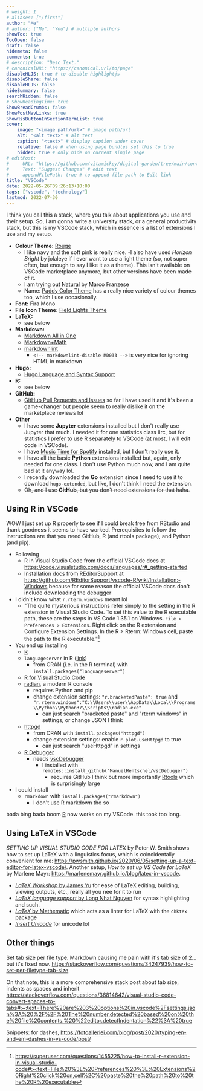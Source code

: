 ```yaml
---
# weight: 1
# aliases: ["/first"]
author: "Me"
# author: ["Me", "You"] # multiple authors
showToc: true
TocOpen: false
draft: false
hidemeta: false
comments: true
# description: "Desc Text."
# canonicalURL: "https://canonical.url/to/page"
disableHLJS: true # to disable highlightjs
disableShare: false
disableHLJS: false
hideSummary: false
searchHidden: false
# ShowReadingTime: true
ShowBreadCrumbs: false
ShowPostNavLinks: true
ShowRssButtonInSectionTermList: true
cover:
    image: "<image path/url>" # image path/url
    alt: "<alt text>" # alt text
    caption: "<text>" # display caption under cover
    relative: false # when using page bundles set this to true
    hidden: true # only hide on current single page
# editPost:
#     URL: "https://github.com/vitamickey/digital-garden/tree/main/content"
#     Text: "Suggest Changes" # edit text
#     appendFilePath: true # to append file path to Edit link
title: "VSCode"
date: 2022-05-26T09:26:13+10:00
tags: ["vscode", "technology"]
lastmod: 2022-07-30
---
```


I think you call this a stack, where you talk about applications you use and their setup. So, I am gonna write a university stack, or a general productivity stack, but this is my VSCode stack, which in essence is a list of extensions I use and my setup.

- **Colour Theme:** [Rouge](https://marketplace.visualstudio.com/items?itemName=josef.rouge-theme)
  - I like navy and the soft pink is really nice.
    -I also have used *Horizon Bright* by jolaleye if I ever want to use a light theme (so, not super often, but enough to say I like it as a theme). This isn't available on VSCode marketplace anymore, but other versions have been made of it.
  - I am trying out [Natural](https://marketplace.visualstudio.com/items?itemName=naturalTheme.natural-theme) by Marco Franzese
  - Name: [Paddy Color Theme](https://marketplace.visualstudio.com/items?itemName=yile-ou.paddy-color-theme) has a really nice variety of colour themes too, which I use occasionally.
- **Font:** Fira Mono
- **File Icon Theme:** [Field Lights Theme](https://marketplace.visualstudio.com/items?itemName=sveggiani.vscode-field-lights)
- **LaTeX:**
  - see below
- **Markdown:**
  - [Markdown All in One](https://marketplace.visualstudio.com/items?itemName=yzhang.markdown-all-in-one)
  - [Markdown+Math](https://marketplace.visualstudio.com/items?itemName=goessner.mdmath)
  - [markdownlint](https://marketplace.visualstudio.com/items?itemName=DavidAnson.vscode-markdownlint)
    - `<!-- markdownlint-disable MD033 -->` is very nice for ignoring HTML in markdown
- **Hugo:**
  - [Hugo Language and Syntax Support](https://marketplace.visualstudio.com/items?itemName=budparr.language-hugo-vscode)
- **R:**
  - see below
- **GitHub:**
  - [GitHub Pull Requests and Issues](https://marketplace.visualstudio.com/items?itemName=GitHub.vscode-pull-request-github) so far I have used it and it's been a game-changer but people seem to really dislike it on the marketplace reviews lol
- **Other**
  - I have some **Jupyter** extensions installed but I don't really use Jupyter that much. I needed it for one statistics class iirc, but for statistics I prefer to use R separately to VSCode (at most, I will edit code in VSCode).
  - I have [Music Time for Spotify](https://marketplace.visualstudio.com/items?itemName=softwaredotcom.music-time) installed, but I don't really use it.
  - I have all the basic **Python** extensions installed but, again, only needed for one class. I don't use Python much now, and I am quite bad at it anyway lol.
  - I recently downloaded the **Go** extension since I need to use it to download `hugo-extended`, but like, I don't think I need the extension.
  - ~~Oh, and I use **GitHub**, but you don't need extensions for that haha.~~

## Using R in VSCode

WOW I just set up R properly to see if I could break free from RStudio and thank goodness it seems to have worked. Prerequisites to follow the instructions are that you need GitHub, R (and rtools package), and Python (and pip).

- Following
  - R in Visual Studio Code from the official VSCode docs at <https://code.visualstudio.com/docs/languages/r#_getting-started>
  - Installation docs from REditorSupport at <https://github.com/REditorSupport/vscode-R/wiki/Installation:-Windows> because for some reason the official VSCode docs don't include downloading the debugger
- I didn't know what `r.rterm.windows` meant lol
  - "The quite mysterious instructions refer simply to the setting in the R extension in Visual Studio Code. To set this value to the R executable path, these are the steps in VS Code 1.35.1 on Windows. `File > Preferences > Extensions`. Right click on the R extension and Configure Extension Settings. In the R > Rterm: Windows cell, paste the path to the R executable."[^1]
- You end up installing
  - [R](https://cloud.r-project.org/)
  - `languageserver` in R ([link](https://github.com/REditorSupport/languageserver))
    - from CRAN (i.e. in the R terminal) with `install.packages("languageserver")`
  - [R for Visual Studio Code](https://marketplace.visualstudio.com/items?itemName=REditorSupport.r)
  - [radian](https://github.com/randy3k/radian), a modern R console
    - requires Python and pip
    - change extension settings: `"r.bracketedPaste": true` and `"r.rterm.windows":"C:\\Users\\user\\AppData\\Local\\Programs\\Python\\Python37\\Scripts\\radian.exe"`
      - can just search "bracketed paste" and "rterm windows" in settings, or change JSON I think
  - [httpgd](https://github.com/nx10/httpgd)
    - from CRAN with `install.packages("httpgd")`
    - change extension settings: enable `r.plot.useHttpgd` to true
      - can just search "useHttpgd" in settings
  - [R Debugger](https://marketplace.visualstudio.com/items?itemName=RDebugger.r-debugger)
    - needs [vscDebugger](https://github.com/ManuelHentschel/vscDebugger)
      - I installed with `remotes::install_github("ManuelHentschel/vscDebugger")`
        - requires GitHub I think but more importantly [Rtools](https://cran.r-project.org/bin/windows/Rtools/) which is surprisingly large
- I could install
  - `rmarkdown` with `install.packages("rmarkdown")`
    - I don't use R markdown tho so

bada bing bada boom [R](/r/) now works on my VSCode. this took too long.

## Using LaTeX in VSCode

*SETTING UP VISUAL STUDIO CODE FOR LATEX* by Peter W. Smith shows how to set up LaTeX with a linguistics focus, which is coincidentally convenient for me: <https://pwsmith.github.io/2020/06/05/setting-up-a-text-editor-for-latex-vscode/>. Another setup, *How to set up VS Code for LaTeX* by Marlene Mayr: <https://marlenemayr.github.io/blog/latex-in-vscode>.

- [*LaTeX Workshop* by James Yu](https://marketplace.visualstudio.com/items?itemName=James-Yu.latex-workshop) for ease of LaTeX editing, building, viewing outputs, etc., really all you nee for it to run
- [*LaTeX language support* by Long Nhat Nguyen](https://marketplace.visualstudio.com/items?itemName=torn4dom4n.latex-support) for syntax highlighting and such.
- [*LaTeX* by Mathematic](https://marketplace.visualstudio.com/items?itemName=mathematic.vscode-latex) which acts as a linter for LaTeX with the `chktex` package
- [*Insert Unicode*](https://marketplace.visualstudio.com/items?itemName=brunnerh.insert-unicode) for unicode lol

## Other things

Set tab size per file type. Markdown causing me pain with it's tab size of 2... but it's fixed now. <https://stackoverflow.com/questions/34247939/how-to-set-per-filetype-tab-size>

On that note, this is a more comprehensive stack post about tab size, indents as spaces and inherit <https://stackoverflow.com/questions/36814642/visual-studio-code-convert-spaces-to-tabs#:~:text=There%20are%203%20options%20in.vscode%2Fsettings.json%3A%20%2F%2F%20The%20number,detected%20based%20on%20the%20file%20contents.%20%22editor.detectIndentation%22%3A%20true>

Snippets: for dashes, <https://fotoallerlei.com/blog/post/2020/typing-en-and-em-dashes-in-vs-code/post/>

[^1]: https://superuser.com/questions/1455225/how-to-install-r-extension-in-visual-studio-code#:~:text=File%20%3E%20Preferences%20%3E%20Extensions%20Right%20click%20on,cell%2C%20paste%20the%20path%20to%20the%20R%20executable
